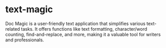 # text-magic
Doc Magic is a user-friendly text application that simplifies various text-related tasks. It offers functions like text formatting, character/word counting, find-and-replace, and more, making it a valuable tool for writers and professionals.
